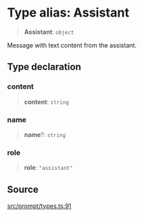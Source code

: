 # Type alias: Assistant

> **Assistant**: `object`

Message with text content from the assistant.

## Type declaration

### content

> **content**: `string`

### name

> **name**?: `string`

### role

> **role**: `"assistant"`

## Source

[src/prompt/types.ts:91](https://github.com/dexaai/llm-tools/blob/2a387dc/src/prompt/types.ts#L91)
